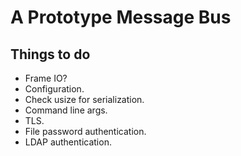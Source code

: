 # A Prototype Message Bus

## Things to do

* Frame IO?
* Configuration.
* Check usize for serialization.
* Command line args.
* TLS.
* File password authentication.
* LDAP authentication.
